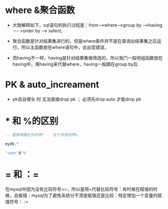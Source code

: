 # where &聚合函数

+ 大致解释如下，sql语句的执行过程是：from-->where-->group by -->having --- >order by --> select;

+ 聚合函数是针对结果集进行的，但是where条件并不是在查询出结果集之后运行，所以主函数放在where语句中，会出现错误，

+ 而having不一样，having是针对结果集做筛选的，所以我门一般吧组函数放在having中，用having来代替where，having一般跟在group by后



# PK & auto_increament

+ pk且自增长 时 无法直接drop pk ； 必须先drop auto 才能drop pk



# * 和 %的区别

```sql
-- 直接裸露在外的用*    在引号里的用%

mydb.*

'user'@'%'
```

# = 和 ：=

在mysql中因为没有比较符号==，所以是用=代替比较符号：有时候在赋值的时候，会报错：mysql为了避免系统分不清是赋值还是比较：特定增加一个变量的赋值符号：  :=